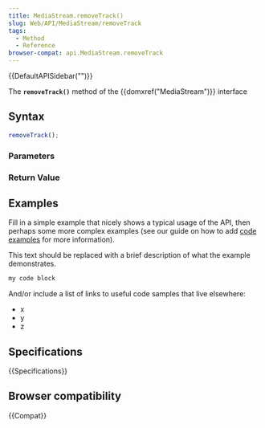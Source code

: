 ```yaml
---
title: MediaStream.removeTrack()
slug: Web/API/MediaStream/removeTrack
tags:
  - Method
  - Reference
browser-compat: api.MediaStream.removeTrack
---
```

{{DefaultAPISidebar("")}}

The **`removeTrack()`** method of the {{domxref("MediaStream")}} interface 

## Syntax

```js
removeTrack();
```

### Parameters



### Return Value



## Examples

Fill in a simple example that nicely shows a typical usage of the API, then perhaps some more complex examples (see our guide on how to add [code examples](/en-US/docs/MDN/Contribute/Structures/Code_examples) for more information).

This text should be replaced with a brief description of what the example demonstrates.

```js
my code block
```

And/or include a list of links to useful code samples that live elsewhere:

*   x
*   y
*   z

## Specifications

{{Specifications}}

## Browser compatibility

{{Compat}}

